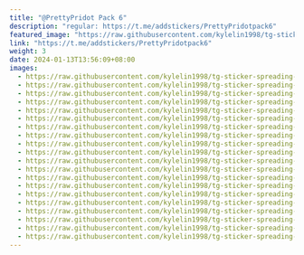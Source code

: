 ```yaml
---
title: "@PrettyPridot Pack 6"
description: "regular: https://t.me/addstickers/PrettyPridotpack6"
featured_image: "https://raw.githubusercontent.com/kylelin1998/tg-sticker-spreading-worldwide-images/main/img/5b58edbb-5220-4a2f-9499-aeaa27754cd1.jpg"
link: "https://t.me/addstickers/PrettyPridotpack6"
weight: 3
date: 2024-01-13T13:56:09+08:00
images:
  - https://raw.githubusercontent.com/kylelin1998/tg-sticker-spreading-worldwide-images/main/img/5b58edbb-5220-4a2f-9499-aeaa27754cd1.jpg
  - https://raw.githubusercontent.com/kylelin1998/tg-sticker-spreading-worldwide-images/main/img/ee380847-edff-4b77-bc62-eb6e04a268db.jpg
  - https://raw.githubusercontent.com/kylelin1998/tg-sticker-spreading-worldwide-images/main/img/7051e223-5c5b-4be0-8296-25fc9a881818.jpg
  - https://raw.githubusercontent.com/kylelin1998/tg-sticker-spreading-worldwide-images/main/img/35fbe45f-84a3-4a1e-9103-ca0b7f299d97.jpg
  - https://raw.githubusercontent.com/kylelin1998/tg-sticker-spreading-worldwide-images/main/img/5e863235-704b-483e-bec6-94546c6497b3.jpg
  - https://raw.githubusercontent.com/kylelin1998/tg-sticker-spreading-worldwide-images/main/img/72b694c5-9731-410d-9055-8fd5a0d5e947.jpg
  - https://raw.githubusercontent.com/kylelin1998/tg-sticker-spreading-worldwide-images/main/img/9ed9e779-2927-4c06-a4c7-0a7bef9d820f.jpg
  - https://raw.githubusercontent.com/kylelin1998/tg-sticker-spreading-worldwide-images/main/img/116b72e1-5258-4ca9-b8af-9aeaf1616a78.jpg
  - https://raw.githubusercontent.com/kylelin1998/tg-sticker-spreading-worldwide-images/main/img/3a3b50ad-9dbb-457f-beba-5ea978bbd34c.jpg
  - https://raw.githubusercontent.com/kylelin1998/tg-sticker-spreading-worldwide-images/main/img/64cde3f4-0dee-4818-90c9-b0fe5307ed60.jpg
  - https://raw.githubusercontent.com/kylelin1998/tg-sticker-spreading-worldwide-images/main/img/db4e4e7a-5bb3-41f5-9dca-b322c9c0de14.jpg
  - https://raw.githubusercontent.com/kylelin1998/tg-sticker-spreading-worldwide-images/main/img/ca935cd8-daf6-4ea8-8073-a6dc6d4a30f6.jpg
  - https://raw.githubusercontent.com/kylelin1998/tg-sticker-spreading-worldwide-images/main/img/f060c52d-cc88-4076-b38d-660af3835e1b.jpg
  - https://raw.githubusercontent.com/kylelin1998/tg-sticker-spreading-worldwide-images/main/img/9a14a68e-5561-4fb6-9002-7cf99fea275d.jpg
  - https://raw.githubusercontent.com/kylelin1998/tg-sticker-spreading-worldwide-images/main/img/aa14c8d2-ddf5-4216-9917-07145bbc4b68.jpg
  - https://raw.githubusercontent.com/kylelin1998/tg-sticker-spreading-worldwide-images/main/img/5bcbe885-3286-47b8-ac8e-6b2f13adbfd4.jpg
  - https://raw.githubusercontent.com/kylelin1998/tg-sticker-spreading-worldwide-images/main/img/0cce997c-3dad-4562-8674-a75fafa8a0d2.jpg
  - https://raw.githubusercontent.com/kylelin1998/tg-sticker-spreading-worldwide-images/main/img/393bf4ea-022c-4892-835e-d69a9eb55143.jpg
  - https://raw.githubusercontent.com/kylelin1998/tg-sticker-spreading-worldwide-images/main/img/f8ea07ed-bc4f-4aaf-bd21-94e7c6ba03d0.jpg
  - https://raw.githubusercontent.com/kylelin1998/tg-sticker-spreading-worldwide-images/main/img/ba4b2703-5ab0-4393-9831-2088f2c33030.jpg
---
```

